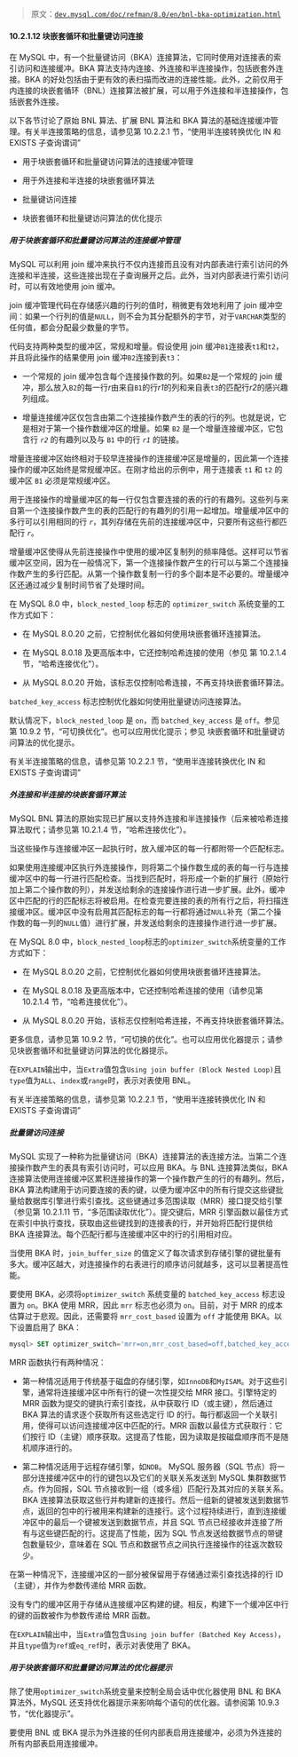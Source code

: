> 原文：[`dev.mysql.com/doc/refman/8.0/en/bnl-bka-optimization.html`](https://dev.mysql.com/doc/refman/8.0/en/bnl-bka-optimization.html)

#### 10.2.1.12 块嵌套循环和批量键访问连接

在 MySQL 中，有一个批量键访问（BKA）连接算法，它同时使用对连接表的索引访问和连接缓冲。BKA 算法支持内连接、外连接和半连接操作，包括嵌套外连接。BKA 的好处包括由于更有效的表扫描而改进的连接性能。此外，之前仅用于内连接的块嵌套循环（BNL）连接算法被扩展，可以用于外连接和半连接操作，包括嵌套外连接。

以下各节讨论了原始 BNL 算法、扩展 BNL 算法和 BKA 算法的基础连接缓冲管理。有关半连接策略的信息，请参见第 10.2.2.1 节，“使用半连接转换优化 IN 和 EXISTS 子查询谓词”

+   用于块嵌套循环和批量键访问算法的连接缓冲管理

+   用于外连接和半连接的块嵌套循环算法

+   批量键访问连接

+   块嵌套循环和批量键访问算法的优化提示

##### 用于块嵌套循环和批量键访问算法的连接缓冲管理

MySQL 可以利用 join 缓冲来执行不仅内连接而且没有对内部表进行索引访问的外连接和半连接，这些连接出现在子查询展开之后。此外，当对内部表进行索引访问时，可以有效地使用 join 缓冲。

join 缓冲管理代码在存储感兴趣的行列的值时，稍微更有效地利用了 join 缓冲空间：如果一个行列的值是`NULL`，则不会为其分配额外的字节，对于`VARCHAR`类型的任何值，都会分配最少数量的字节。

代码支持两种类型的缓冲区，常规和增量。假设使用 join 缓冲`B1`连接表`t1`和`t2`，并且将此操作的结果使用 join 缓冲`B2`连接到表`t3`：

+   一个常规的 join 缓冲包含每个连接操作数的列。如果`B2`是一个常规的 join 缓冲，那么放入`B2`的每一行*r*由来自`B1`的行*r1*的列和来自表`t3`的匹配行*r2*的感兴趣列组成。

+   增量连接缓冲区仅包含由第二个连接操作数产生的表的行的列。也就是说，它是相对于第一个操作数缓冲区的增量。如果 `B2` 是一个增量连接缓冲区，它包含行 *`r2`* 的有趣列以及与 `B1` 中的行 *`r1`* 的链接。

增量连接缓冲区始终相对于较早连接操作的连接缓冲区是增量的，因此第一个连接操作的缓冲区始终是常规缓冲区。在刚才给出的示例中，用于连接表 `t1` 和 `t2` 的缓冲区 `B1` 必须是常规缓冲区。

用于连接操作的增量缓冲区的每一行仅包含要连接的表的行的有趣列。这些列与来自第一个连接操作数产生的表的匹配行的有趣列的引用一起增加。增量缓冲区中的多行可以引用相同的行 *`r`*，其列存储在先前的连接缓冲区中，只要所有这些行都匹配行 *`r`*。

增量缓冲区使得从先前连接操作中使用的缓冲区复制列的频率降低。这样可以节省缓冲区空间，因为在一般情况下，第一个连接操作数产生的行可以与第二个连接操作数产生的多行匹配。从第一个操作数复制一行的多个副本是不必要的。增量缓冲区还通过减少复制时间节省了处理时间。

在 MySQL 8.0 中，`block_nested_loop` 标志的 `optimizer_switch` 系统变量的工作方式如下：

+   在 MySQL 8.0.20 之前，它控制优化器如何使用块嵌套循环连接算法。

+   在 MySQL 8.0.18 及更高版本中，它还控制哈希连接的使用（参见 第 10.2.1.4 节，“哈希连接优化”）。

+   从 MySQL 8.0.20 开始，该标志仅控制哈希连接，不再支持块嵌套循环算法。

`batched_key_access` 标志控制优化器如何使用批量键访问连接算法。

默认情况下，`block_nested_loop` 是 `on`，而 `batched_key_access` 是 `off`。参见 第 10.9.2 节，“可切换优化”。也可以应用优化提示；参见 块嵌套循环和批量键访问算法的优化提示。

有关半连接策略的信息，请参见第 10.2.2.1 节，“使用半连接转换优化 IN 和 EXISTS 子查询谓词”

##### 外连接和半连接的块嵌套循环算法

MySQL BNL 算法的原始实现已扩展以支持外连接和半连接操作（后来被哈希连接算法取代；请参见第 10.2.1.4 节，“哈希连接优化”）。

当这些操作与连接缓冲区一起执行时，放入缓冲区的每一行都附带一个匹配标志。

如果使用连接缓冲区执行外连接操作，则将第二个操作数生成的表的每一行与连接缓冲区中的每一行进行匹配检查。当找到匹配时，将形成一个新的扩展行（原始行加上第二个操作数的列），并发送给剩余的连接操作进行进一步扩展。此外，缓冲区中匹配的行的匹配标志将被启用。在检查完要连接的表的所有行之后，将扫描连接缓冲区。缓冲区中没有启用其匹配标志的每一行都将通过`NULL`补充（第二个操作数的每一列的`NULL`值）进行扩展，并发送给剩余的连接操作进行进一步扩展。

在 MySQL 8.0 中，`block_nested_loop`标志的`optimizer_switch`系统变量的工作方式如下：

+   在 MySQL 8.0.20 之前，它控制优化器如何使用块嵌套循环连接算法。

+   在 MySQL 8.0.18 及更高版本中，它还控制哈希连接的使用（请参见第 10.2.1.4 节，“哈希连接优化”）。

+   从 MySQL 8.0.20 开始，该标志仅控制哈希连接，不再支持块嵌套循环算法。

更多信息，请参见第 10.9.2 节，“可切换的优化”。也可以应用优化器提示；请参见块嵌套循环和批量键访问算法的优化器提示。

在`EXPLAIN`输出中，当`Extra`值包含`Using join buffer (Block Nested Loop)`且`type`值为`ALL`、`index`或`range`时，表示对表使用 BNL。

有关半连接策略的信息，请参见第 10.2.2.1 节，“使用半连接转换优化 IN 和 EXISTS 子查询谓词”

##### 批量键访问连接

MySQL 实现了一种称为批量键访问（BKA）连接算法的表连接方法。当第二个连接操作数产生的表具有索引访问时，可以应用 BKA。与 BNL 连接算法类似，BKA 连接算法使用连接缓冲区累积连接操作的第一个操作数产生的行的有趣列。然后，BKA 算法构建用于访问要连接的表的键，以便为缓冲区中的所有行提交这些键批量给数据库引擎进行索引查找。这些键通过多范围读取（MRR）接口提交给引擎（参见第 10.2.1.11 节，“多范围读取优化”）。提交键后，MRR 引擎函数以最佳方式在索引中执行查找，获取由这些键找到的连接表的行，并开始将匹配行提供给 BKA 连接算法。每个匹配行都与连接缓冲区中的行的引用相对应。

当使用 BKA 时，`join_buffer_size` 的值定义了每次请求到存储引擎的键批量有多大。缓冲区越大，对连接操作的右表进行的顺序访问就越多，这可以显著提高性能。

要使用 BKA，必须将`optimizer_switch` 系统变量的 `batched_key_access` 标志设置为 `on`。BKA 使用 MRR，因此 `mrr` 标志也必须为 `on`。目前，对于 MRR 的成本估算过于悲观。因此，还需要将 `mrr_cost_based` 设置为 `off` 才能使用 BKA。以下设置启用了 BKA：

```sql
mysql> SET optimizer_switch='mrr=on,mrr_cost_based=off,batched_key_access=on';
```

MRR 函数执行有两种情况：

+   第一种情况适用于传统基于磁盘的存储引擎，如`InnoDB`和`MyISAM`。对于这些引擎，通常将连接缓冲区中所有行的键一次性提交给 MRR 接口。引擎特定的 MRR 函数为提交的键执行索引查找，从中获取行 ID（或主键），然后通过 BKA 算法的请求逐个获取所有这些选定行 ID 的行。每行都返回一个关联引用，使得可以访问连接缓冲区中匹配的行。MRR 函数以最佳方式获取行：它们按行 ID（主键）顺序获取。这提高了性能，因为读取是按磁盘顺序而不是随机顺序进行的。

+   第二种情况适用于远程存储引擎，如`NDB`。 MySQL 服务器（SQL 节点）将一部分连接缓冲区中的行的键包以及它们的关联关系发送到 MySQL 集群数据节点。作为回报，SQL 节点接收到一组（或多组）匹配行及其对应的关联关系。BKA 连接算法获取这些行并构建新的连接行。然后一组新的键被发送到数据节点，返回的包中的行被用来构建新的连接行。这个过程持续进行，直到连接缓冲区中的最后一个键被发送到数据节点，并且 SQL 节点已经接收并连接了所有与这些键匹配的行。这提高了性能，因为 SQL 节点发送给数据节点的带键包数量较少，意味着在 SQL 节点和数据节点之间执行连接操作的往返次数较少。

在第一种情况下，连接缓冲区的一部分被保留用于存储通过索引查找选择的行 ID（主键），并作为参数传递给 MRR 函数。

没有专门的缓冲区用于存储从连接缓冲区构建的键。相反，构建下一个缓冲区中行的键的函数被作为参数传递给 MRR 函数。

在`EXPLAIN`输出中，当`Extra`值包含`Using join buffer (Batched Key Access)`，并且`type`值为`ref`或`eq_ref`时，表示对表使用了 BKA。

##### 用于块嵌套循环和批量键访问算法的优化器提示

除了使用`optimizer_switch`系统变量来控制全局会话中优化器使用 BNL 和 BKA 算法外，MySQL 还支持优化器提示来影响每个语句的优化器。请参阅第 10.9.3 节，“优化器提示”。

要使用 BNL 或 BKA 提示为外连接的任何内部表启用连接缓冲，必须为外连接的所有内部表启用连接缓冲。
